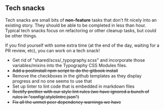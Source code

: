 ## Tech snacks

Tech snacks are small bits of **non-feature** tasks that don't fit nicely into an existing story. They should be able to be
completed in less than hour. Typical tech snacks focus on refactoring or other cleanup tasks, but could be other things.

If you find yourself with some extra time (at the end of the day, waiting for a PR review, etc), you can work on a tech snack!

* Get rid of "shared/scss/\_typography.scss" and incorporate those variables/mixins into the Typography CSS Modules files.
* ~~Add a postinstall npm script to do the gitbook install~~
* Remove the checkboxes in the github templates as they display progress and no one seems to use that
* Set up linter to lint code that is embedded in markdown files
* ~~Rectify prettier with our style lint rules (we have ignored a bunch of rules in "config/.stylelintrc.json")~~
* ~~Fix all the unmet peer dependency warnings we have~~
